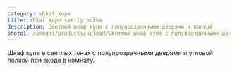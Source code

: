 ```yaml
---
category: shkaf_kupe
title: shkaf kupe svetly polka
description: Светлый шкаф купе с полупрозрачными дверями и полкой
photo1: /images/products/upload/Светлый шкаф купе с полупрозрачными дверями и полкой.jpg
---
```

Шкаф купе в светлых тонах с полупрозрачными дверями и угловой полкой при входе в комнату.
